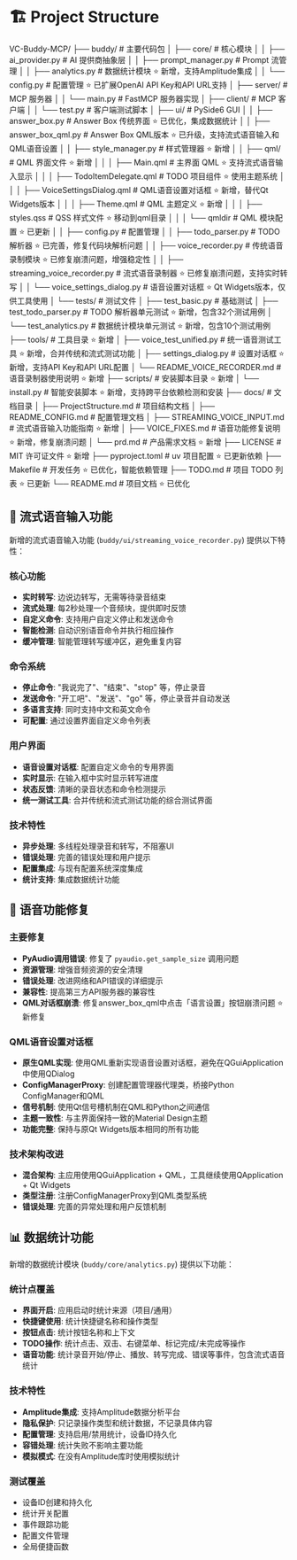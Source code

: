 # 🏗️ Project Structure

VC-Buddy-MCP/
├── buddy/                          # 主要代码包
│   ├── core/                       # 核心模块
│   │   ├── ai_provider.py         # AI 提供商抽象层
│   │   ├── prompt_manager.py      # Prompt 流管理
│   │   ├── analytics.py           # 数据统计模块 ⭐ 新增，支持Amplitude集成
│   │   └── config.py              # 配置管理 ⭐ 已扩展OpenAI API Key和API URL支持
│   ├── server/                     # MCP 服务器
│   │   └── main.py                # FastMCP 服务器实现
│   ├── client/                     # MCP 客户端
│   │   └── test.py                # 客户端测试脚本
│   ├── ui/                         # PySide6 GUI
│   │   ├── answer_box.py          # Answer Box 传统界面 ⭐ 已优化，集成数据统计
│   │   ├── answer_box_qml.py      # Answer Box QML版本 ⭐ 已升级，支持流式语音输入和QML语音设置
│   │   ├── style_manager.py       # 样式管理器 ⭐ 新增
│   │   ├── qml/                   # QML 界面文件 ⭐ 新增
│   │   │   ├── Main.qml           # 主界面 QML ⭐ 支持流式语音输入显示
│   │   │   ├── TodoItemDelegate.qml # TODO 项目组件 ⭐ 使用主题系统
│   │   │   ├── VoiceSettingsDialog.qml # QML语音设置对话框 ⭐ 新增，替代Qt Widgets版本
│   │   │   ├── Theme.qml          # QML 主题定义 ⭐ 新增
│   │   │   ├── styles.qss         # QSS 样式文件 ⭐ 移动到qml目录
│   │   │   └── qmldir             # QML 模块配置 ⭐ 已更新
│   │   ├── config.py              # 配置管理
│   │   ├── todo_parser.py         # TODO 解析器 ⭐ 已完善，修复代码块解析问题
│   │   ├── voice_recorder.py      # 传统语音录制模块 ⭐ 已修复崩溃问题，增强稳定性
│   │   ├── streaming_voice_recorder.py # 流式语音录制器 ⭐ 已修复崩溃问题，支持实时转写
│   │   └── voice_settings_dialog.py # 语音设置对话框 ⭐ Qt Widgets版本，仅供工具使用
│   └── tests/                      # 测试文件
│       ├── test_basic.py          # 基础测试
│       ├── test_todo_parser.py    # TODO 解析器单元测试 ⭐ 新增，包含32个测试用例
│       └── test_analytics.py      # 数据统计模块单元测试 ⭐ 新增，包含10个测试用例
├── tools/                          # 工具目录 ⭐ 新增
│   ├── voice_test_unified.py      # 统一语音测试工具 ⭐ 新增，合并传统和流式测试功能
│   ├── settings_dialog.py         # 设置对话框 ⭐ 新增，支持API Key和API URL配置
│   └── README_VOICE_RECORDER.md   # 语音录制器使用说明 ⭐ 新增
├── scripts/                        # 安装脚本目录 ⭐ 新增
│   └── install.py                 # 智能安装脚本 ⭐ 新增，支持跨平台依赖检测和安装
├── docs/                           # 文档目录
│   ├── ProjectStructure.md        # 项目结构文档
│   ├── README_CONFIG.md           # 配置管理文档
│   ├── STREAMING_VOICE_INPUT.md   # 流式语音输入功能指南 ⭐ 新增
│   ├── VOICE_FIXES.md             # 语音功能修复说明 ⭐ 新增，修复崩溃问题
│   └── prd.md                     # 产品需求文档 ⭐ 新增
├── LICENSE                         # MIT 许可证文件 ⭐ 新增
├── pyproject.toml                  # uv 项目配置 ⭐ 已更新依赖
├── Makefile                        # 开发任务 ⭐ 已优化，智能依赖管理
├── TODO.md                         # 项目 TODO 列表 ⭐ 已更新
└── README.md                       # 项目文档 ⭐ 已优化

## 🎤 流式语音输入功能

新增的流式语音输入功能 (`buddy/ui/streaming_voice_recorder.py`) 提供以下特性：

### 核心功能
- **实时转写**: 边说边转写，无需等待录音结束
- **流式处理**: 每2秒处理一个音频块，提供即时反馈
- **自定义命令**: 支持用户自定义停止和发送命令
- **智能检测**: 自动识别语音命令并执行相应操作
- **缓冲管理**: 智能管理转写缓冲区，避免重复内容

### 命令系统
- **停止命令**: "我说完了"、"结束"、"stop" 等，停止录音
- **发送命令**: "开工吧"、"发送"、"go" 等，停止录音并自动发送
- **多语言支持**: 同时支持中文和英文命令
- **可配置**: 通过设置界面自定义命令列表

### 用户界面
- **语音设置对话框**: 配置自定义命令的专用界面
- **实时显示**: 在输入框中实时显示转写进度
- **状态反馈**: 清晰的录音状态和命令检测提示
- **统一测试工具**: 合并传统和流式测试功能的综合测试界面

### 技术特性
- **异步处理**: 多线程处理录音和转写，不阻塞UI
- **错误处理**: 完善的错误处理和用户提示
- **配置集成**: 与现有配置系统深度集成
- **统计支持**: 集成数据统计功能

## 🔧 语音功能修复

### 主要修复
- **PyAudio调用错误**: 修复了 `pyaudio.get_sample_size` 调用问题
- **资源管理**: 增强音频资源的安全清理
- **错误处理**: 改进网络和API错误的详细提示
- **兼容性**: 提高第三方API服务器的兼容性
- **QML对话框崩溃**: 修复answer_box_qml中点击「语言设置」按钮崩溃问题 ⭐ 新修复

### QML语音设置对话框
- **原生QML实现**: 使用QML重新实现语音设置对话框，避免在QGuiApplication中使用QDialog
- **ConfigManagerProxy**: 创建配置管理器代理类，桥接Python ConfigManager和QML
- **信号机制**: 使用Qt信号槽机制在QML和Python之间通信
- **主题一致性**: 与主界面保持一致的Material Design主题
- **功能完整**: 保持与原Qt Widgets版本相同的所有功能

### 技术架构改进
- **混合架构**: 主应用使用QGuiApplication + QML，工具继续使用QApplication + Qt Widgets
- **类型注册**: 注册ConfigManagerProxy到QML类型系统
- **错误处理**: 完善的异常处理和用户反馈机制

## 📊 数据统计功能

新增的数据统计模块 (`buddy/core/analytics.py`) 提供以下功能：

### 统计点覆盖
- **界面开启**: 应用启动时统计来源（项目/通用）
- **快捷键使用**: 统计快捷键名称和操作类型
- **按钮点击**: 统计按钮名称和上下文
- **TODO操作**: 统计点击、双击、右键菜单、标记完成/未完成等操作
- **语音功能**: 统计录音开始/停止、播放、转写完成、错误等事件，包含流式语音统计

### 技术特性
- **Amplitude集成**: 支持Amplitude数据分析平台
- **隐私保护**: 只记录操作类型和统计数据，不记录具体内容
- **配置管理**: 支持启用/禁用统计，设备ID持久化
- **容错处理**: 统计失败不影响主要功能
- **模拟模式**: 在没有Amplitude库时使用模拟统计

### 测试覆盖
- 设备ID创建和持久化
- 统计开关配置
- 事件跟踪功能
- 配置文件管理
- 全局便捷函数
